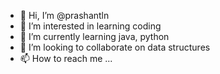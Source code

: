- 👋 Hi, I’m @prashantln
- 👀 I’m interested in learning coding
- 🌱 I’m currently learning java, python
- 💞️ I’m looking to collaborate on data structures
- 📫 How to reach me ...

<!---
prashantln/prashantln is a ✨ special ✨ repository because its `README.md` (this file) appears on your GitHub profile.
You can click the Preview link to take a look at your changes.
--->
